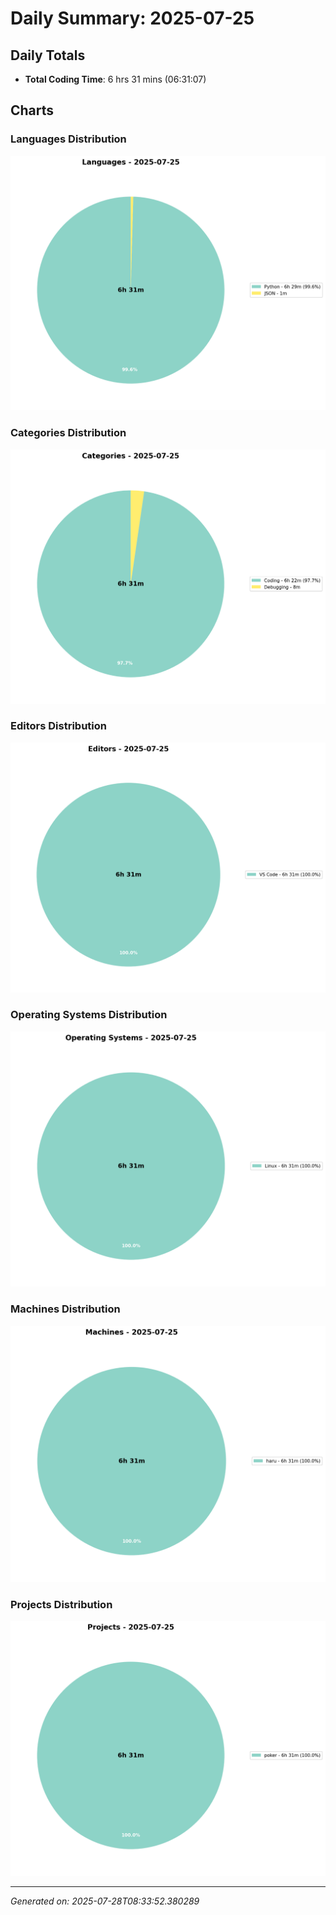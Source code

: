 # Daily Summary: 2025-07-25

## Daily Totals
- **Total Coding Time**: 6 hrs 31 mins (06:31:07)

## Charts

### Languages Distribution
![Languages](/charts/languages_-_2025-07-25.png)

### Categories Distribution
![Categories](/charts/categories_-_2025-07-25.png)

### Editors Distribution
![Editors](/charts/editors_-_2025-07-25.png)

### Operating Systems Distribution
![Operating Systems](/charts/operating_systems_-_2025-07-25.png)

### Machines Distribution
![Machines](/charts/machines_-_2025-07-25.png)

### Projects Distribution
![Projects](/charts/projects_-_2025-07-25.png)

---
*Generated on: 2025-07-28T08:33:52.380289*
